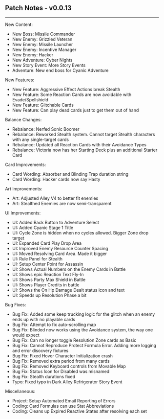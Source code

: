 ## Patch Notes - v0.0.13
----

New Content:
- New Boss: Missile Commander
- New Enemy: Grizzled Veteran
- New Enemy: Missile Launcher
- New Enemy: Incentive Manager
- New Enemy: Hacker
- New Adventure: Cyber Nights
- New Story Event: More Story Events
- Adventure: New end boss for Cyanic Adventure

New Features:
- New Feature: Aggressive Effect Actions break Stealth
- New Feature: Some Reaction Cards are now avoidable with Evade/Spellshield
- New Feature: Glitchable Cards
- New Feature: Can play dead cards just to get them out of hand

Balance Changes:
- Rebalance: Nerfed Sonic Boomer
- Rebalance: Reworked Stealth system. Cannot target Stealth characters with any single-target cards
- Rebalance: Updated all Reaction Cards with their Avoidance Types
- Rebalance: Victoria now has her Starting Deck plus an additional Starter Card

Card Improvements:
- Card Wording: Absorber and Blinding Trap duration string
- Card Wording: Hacker cards now say Hasty

Art Improvements:
- Art: Adjusted Alley V4 to better fit enemies
- Art: Stealthed Enemies are now semi-transparent

UI Improvements:
- UI: Added Back Button to Adventure Select
- UI: Added Cyanic Stage 1 Title
- UI: Cycle Zone is hidden when no cycles allowed. Bigger Zone drop target
- UI: Expanded Card Play Drop Area
- UI: Improved Enemy Resource Counter Spacing
- UI: Moved Resolving Card Area. Made it bigger
- UI: Rule Panel for Stealth
- UI: Setup Center Point for Assassin
- UI: Shows Actual Numbers on the Enemy Cards in Battle
- UI: Shows epic Reaction Text Fly-In
- UI: Shows Party Max Shield in Battle
- UI: Shows Player Credits in battle
- UI: Shows the On Hp Damage Dealt status icon and text
- UI: Speeds up Resolution Phase a bit

Bug Fixes:
- Bug Fix: Added some keep trucking logic for the glitch when an enemy ends up with no playable cards
- Bug Fix: Attempt to fix auto-scrolling map
- Bug Fix: Blinded now works using the Avoidance system, the way one would expect
- Bug Fix: Can no longer toggle Resolution Zone cards as Basic
- Bug Fix: Cannot Reproduce Protect Formula Error. Adding more logging and error disocvery fixtures
- Bug Fix: Fixed Hover Character Initialization crash
- Bug Fix: Removed extra period from many cards
- Bug Fix: Removed Keyboard controls from Movable Map
- Bug Fix: Status Icon for Disabled was misnamed
- Bug Fix: Stealth durations fixed
- Typo: Fixed typo in Dark Alley Refrigerator Story Event

Miscellaneous:
- Project: Setup Automated Email Reporting of Errors
- Coding: Card Formulas can use Stat Abbreviations
- Coding: Cleans up Expired Reactive States after resolving each set
